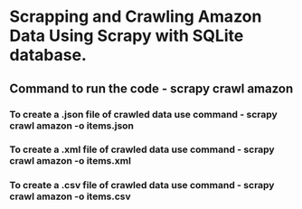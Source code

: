 # Scrapping and Crawling Amazon Data Using Scrapy with SQLite database.

## Command to run the code - scrapy crawl amazon

### To create a .json file of crawled data use command - scrapy crawl amazon -o items.json
### To create a .xml file of crawled data use command - scrapy crawl amazon -o items.xml
### To create a .csv file of crawled data use command - scrapy crawl amazon -o items.csv

